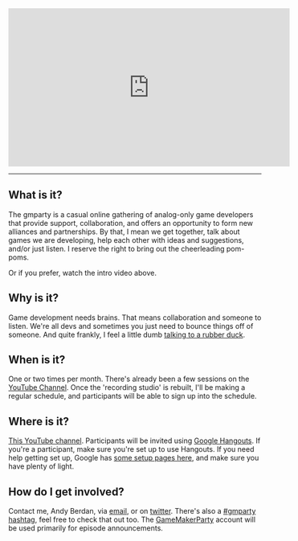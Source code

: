 <iframe width="560" height="315" src="https://www.youtube.com/embed/0_Aq2CTxnOo?rel=0" frameborder="0" allowfullscreen></iframe>

--- 

## What is it?

The gmparty is a casual online gathering of analog-only game developers that provide support, collaboration, and offers an opportunity to form new alliances and partnerships. By that, I mean we get together, talk about games we are developing, help each other with ideas and suggestions, and/or just listen. I reserve the right to bring out the cheerleading pom-poms.

Or if you prefer, watch the intro video above.

## Why is it?

Game development needs brains. That means collaboration and someone to listen. We're all devs and sometimes you just need to bounce things off of someone. And quite frankly, I feel a little dumb [talking to a rubber duck](https://en.wikipedia.org/wiki/Rubber_duck_debugging).

## When is it?

One or two times per month. There's already been a few sessions on the [YouTube Channel](https://www.youtube.com/c/Gmparty). Once the 'recording studio' is rebuilt, I'll be making a regular schedule, and participants will be able to sign up into the schedule.

## Where is it?

[This YouTube channel](https://www.youtube.com/c/Gmparty). Participants will be invited using [Google Hangouts](http://hangouts.google.com/). If you're a participant, make sure you're set up to use Hangouts. If you need help getting set up, Google has [some setup pages here](https://support.google.com/hangouts/answer/2944865?hl=en&ref_topic=6386410), and make sure you have plenty of light.

## How do I get involved?

Contact me, Andy Berdan, via [email](mailto:andy@berdan.ca), or on [twitter](http://twitter.com/andyberdan). There's also a [#gmparty hashtag](https://twitter.com/search?q=%23gmparty), feel free to check that out too. The [GameMakerParty](https://twitter.com/GameMakerParty) account will be used primarily for episode announcements.

